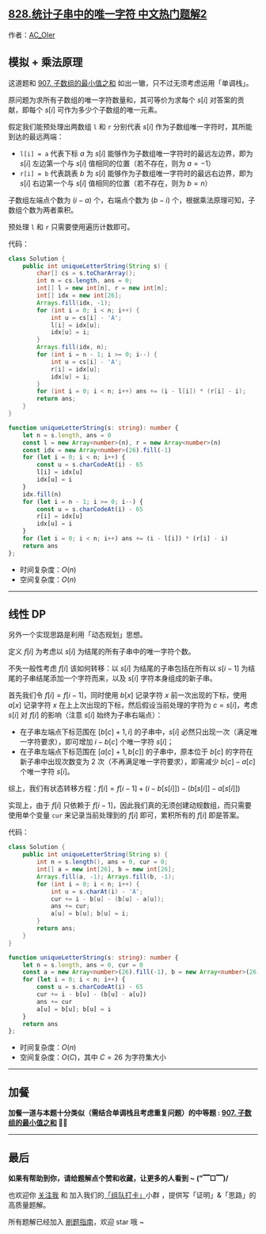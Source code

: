 ## [828.统计子串中的唯一字符 中文热门题解2](https://leetcode.cn/problems/count-unique-characters-of-all-substrings-of-a-given-string/solutions/100000/by-ac_oier-922k)

作者：[AC_OIer](https://leetcode.cn/u/AC_OIer)
## 模拟 + 乘法原理

这道题和 [907. 子数组的最小值之和](https://mp.weixin.qq.com/s?__biz=MzU4NDE3MTEyMA==&mid=2247493485&idx=1&sn=c6d6ac25c171e2617c5a95173aa58825) 如出一辙，只不过无须考虑运用「单调栈」。

原问题为求所有子数组的唯一字符数量和，其可等价为求每个 $s[i]$ 对答案的贡献，即每个 $s[i]$ 可作为多少个子数组的唯一元素。

假定我们能预处理出两数组 `l` 和 `r` 分别代表 $s[i]$ 作为子数组唯一字符时，其所能到达的最远两端：
* `l[i] = a` 代表下标 $a$ 为 $s[i]$ 能够作为子数组唯一字符时的最远左边界，即为 $s[i]$ 左边第一个与 $s[i]$ 值相同的位置（若不存在，则为 $a = -1$）
* `r[i] = b` 代表跳表 $b$ 为 $s[i]$ 能够作为子数组唯一字符时的最远右边界，即为 $s[i]$ 右边第一个与 $s[i]$ 值相同的位置（若不存在，则为 $b = n$）

子数组左端点个数为 $(i - a)$ 个，右端点个数为 $(b - i)$ 个，根据乘法原理可知，子数组个数为两者乘积。

预处理 `l` 和 `r` 只需要使用遍历计数即可。

代码：
```Java []
class Solution {
    public int uniqueLetterString(String s) {
        char[] cs = s.toCharArray();
        int n = cs.length, ans = 0;
        int[] l = new int[n], r = new int[n];
        int[] idx = new int[26];
        Arrays.fill(idx, -1);
        for (int i = 0; i < n; i++) {
            int u = cs[i] - 'A';
            l[i] = idx[u];
            idx[u] = i;
        }
        Arrays.fill(idx, n);
        for (int i = n - 1; i >= 0; i--) {
            int u = cs[i] - 'A';
            r[i] = idx[u];
            idx[u] = i;
        }
        for (int i = 0; i < n; i++) ans += (i - l[i]) * (r[i] - i);
        return ans;
    }
}
```
```Typescript []
function uniqueLetterString(s: string): number {
    let n = s.length, ans = 0
    const l = new Array<number>(n), r = new Array<number>(n)
    const idx = new Array<number>(26).fill(-1)
    for (let i = 0; i < n; i++) {
        const u = s.charCodeAt(i) - 65
        l[i] = idx[u]
        idx[u] = i
    }
    idx.fill(n)
    for (let i = n - 1; i >= 0; i--) {
        const u = s.charCodeAt(i) - 65
        r[i] = idx[u]
        idx[u] = i
    }
    for (let i = 0; i < n; i++) ans += (i - l[i]) * (r[i] - i)
    return ans
};
```
* 时间复杂度：$O(n)$
* 空间复杂度：$O(n)$

---

## 线性 DP

另外一个实现思路是利用「动态规划」思想。

定义 $f[i]$ 为考虑以 $s[i]$ 为结尾的所有子串中的唯一字符个数。

不失一般性考虑 $f[i]$ 该如何转移：以 $s[i]$ 为结尾的子串包括在所有以 $s[i - 1]$ 为结尾的子串结尾添加一个字符而来，以及 $s[i]$ 字符本身组成的新子串。

首先我们令 $f[i] = f[i - 1]$，同时使用 $b[x]$ 记录字符 $x$ 前一次出现的下标，使用 $a[x]$ 记录字符 $x$ 在上上次出现的下标，然后假设当前处理的字符为 $c = s[i]$，考虑 $s[i]$ 对 $f[i]$ 的影响（注意 $s[i]$ 始终为子串右端点）：

* 在子串左端点下标范围在 $[b[c] + 1, i]$ 的子串中，$s[i]$ 必然只出现一次（满足唯一字符要求），即可增加 $i - b[c]$ 个唯一字符 $s[i]$；
* 在子串左端点下标范围在 $[a[c] + 1, b[c]]$ 的子串中，原本位于 $b[c]$ 的字符在新子串中出现次数变为 $2$ 次（不再满足唯一字符要求），即需减少 $b[c] - a[c]$ 个唯一字符 $s[i]$。

综上，我们有状态转移方程：$f[i] = f[i - 1] + (i - b[s[i]]) - (b[s[i]] - a[s[i]])$

实现上，由于 $f[i]$ 只依赖于 $f[i - 1]$，因此我们真的无须创建动规数组，而只需要使用单个变量 `cur` 来记录当前处理到的 $f[i]$ 即可，累积所有的 $f[i]$ 即是答案。

代码：
```Java []
class Solution {
    public int uniqueLetterString(String s) {
        int n = s.length(), ans = 0, cur = 0;
        int[] a = new int[26], b = new int[26];
        Arrays.fill(a, -1); Arrays.fill(b, -1);
        for (int i = 0; i < n; i++) {
            int u = s.charAt(i) - 'A';
            cur += i - b[u] - (b[u] - a[u]);
            ans += cur;
            a[u] = b[u]; b[u] = i;
        }
        return ans;
    }
}
```
```TypeScript []
function uniqueLetterString(s: string): number {
    let n = s.length, ans = 0, cur = 0
    const a = new Array<number>(26).fill(-1), b = new Array<number>(26).fill(-1)
    for (let i = 0; i < n; i++) {
        const u = s.charCodeAt(i) - 65
        cur += i - b[u] - (b[u] - a[u])
        ans += cur
        a[u] = b[u]; b[u] = i
    }
    return ans
};
```
* 时间复杂度：$O(n)$
* 空间复杂度：$O(C)$，其中 $C = 26$ 为字符集大小

---

## 加餐 

**加餐一道与本题十分类似（需结合单调栈且考虑重复问题）的中等题 : [907. 子数组的最小值之和](https://mp.weixin.qq.com/s?__biz=MzU4NDE3MTEyMA==&mid=2247493485&idx=1&sn=c6d6ac25c171e2617c5a95173aa58825) 🎉🎉**

---

## 最后

**如果有帮助到你，请给题解点个赞和收藏，让更多的人看到 ~ ("▔□▔)/**

也欢迎你 [关注我](https://acoier.com/oimg/gzh-qrcode.webp) 和 加入我们的[「组队打卡」](https://leetcode-cn.com/u/ac_oier/)小群 ，提供写「证明」&「思路」的高质量题解。

所有题解已经加入 [刷题指南](https://github.com/SharingSource/LogicStack-LeetCode/wiki)，欢迎 star 哦 ~